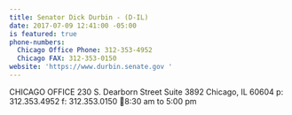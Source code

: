 ```yaml
---
title: Senator Dick Durbin - (D-IL)
date: 2017-07-09 12:41:00 -05:00
is featured: true
phone-numbers:
  Chicago Office Phone: 312-353-4952
  Chicago FAX: 312-353-0150
website: 'https://www.durbin.senate.gov '
---
```


CHICAGO OFFICE
230 S. Dearborn Street
Suite 3892
Chicago, IL 60604
p: 312.353.4952
f: 312.353.0150
8:30 am to 5:00 pm